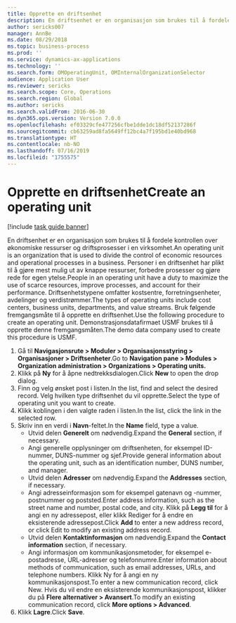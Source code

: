 ```yaml
---
title: Opprette en driftsenhet
description: En driftsenhet er en organisasjon som brukes til å fordele kontrollen over økonomiske ressurser og driftsprosesser i en virksomhet.
author: sericks007
manager: AnnBe
ms.date: 08/29/2018
ms.topic: business-process
ms.prod: ''
ms.service: dynamics-ax-applications
ms.technology: ''
ms.search.form: OMOperatingUnit, OMInternalOrganizationSelector
audience: Application User
ms.reviewer: sericks
ms.search.scope: Core, Operations
ms.search.region: Global
ms.author: sericks
ms.search.validFrom: 2016-06-30
ms.dyn365.ops.version: Version 7.0.0
ms.openlocfilehash: ef03329cfe477256cfbe1dde1dc18df52137286f
ms.sourcegitcommit: cb63259ad8fa5649ff12bc4a7f195bd1e40bd968
ms.translationtype: HT
ms.contentlocale: nb-NO
ms.lasthandoff: 07/16/2019
ms.locfileid: "1755575"
---
```

# <a name="create-an-operating-unit"></a><span data-ttu-id="acf5c-103">Opprette en driftsenhet</span><span class="sxs-lookup"><span data-stu-id="acf5c-103">Create an operating unit</span></span>

[!include [task guide banner](../../includes/task-guide-banner.md)]

<span data-ttu-id="acf5c-104">En driftsenhet er en organisasjon som brukes til å fordele kontrollen over økonomiske ressurser og driftsprosesser i en virksomhet.</span><span class="sxs-lookup"><span data-stu-id="acf5c-104">An operating unit is an organization that is used to divide the control of economic resources and operational processes in a business.</span></span> <span data-ttu-id="acf5c-105">Personer i en driftsenhet har plikt til å gjøre mest mulig ut av knappe ressurser, forbedre prosesser og gjøre rede for egen ytelse.</span><span class="sxs-lookup"><span data-stu-id="acf5c-105">People in an operating unit have a duty to maximize the use of scarce resources, improve processes, and account for their performance.</span></span> <span data-ttu-id="acf5c-106">Driftsenhetstypene omfatter kostsentre, forretningsenheter, avdelinger og verdistrømmer.</span><span class="sxs-lookup"><span data-stu-id="acf5c-106">The types of operating units include cost centers, business units, departments, and value streams.</span></span> <span data-ttu-id="acf5c-107">Bruk følgende fremgangsmåte til å opprette en driftsenhet.</span><span class="sxs-lookup"><span data-stu-id="acf5c-107">Use the following procedure to create an operating unit.</span></span> <span data-ttu-id="acf5c-108">Demonstrasjonsdatafirmaet USMF brukes til å opprette denne fremgangsmåten.</span><span class="sxs-lookup"><span data-stu-id="acf5c-108">The demo data company used to create this procedure is USMF.</span></span>

1. <span data-ttu-id="acf5c-109">Gå til **Navigasjonsrute > Moduler > Organisasjonsstyring > Organisasjoner > Driftsenheter**.</span><span class="sxs-lookup"><span data-stu-id="acf5c-109">Go to **Navigation pane > Modules > Organization administration > Organizations > Operating units.**</span></span>
2. <span data-ttu-id="acf5c-110">Klikk på **Ny** for å åpne nedtrekksdialogen.</span><span class="sxs-lookup"><span data-stu-id="acf5c-110">Click **New** to open the drop dialog.</span></span>
3. <span data-ttu-id="acf5c-111">Finn og velg ønsket post i listen.</span><span class="sxs-lookup"><span data-stu-id="acf5c-111">In the list, find and select the desired record.</span></span> <span data-ttu-id="acf5c-112">Velg hvilken type driftsenhet du vil opprette.</span><span class="sxs-lookup"><span data-stu-id="acf5c-112">Select the type of operating unit you want to create.</span></span>  
4. <span data-ttu-id="acf5c-113">Klikk koblingen i den valgte raden i listen.</span><span class="sxs-lookup"><span data-stu-id="acf5c-113">In the list, click the link in the selected row.</span></span>
5. <span data-ttu-id="acf5c-114">Skriv inn en verdi i **Navn**-feltet.</span><span class="sxs-lookup"><span data-stu-id="acf5c-114">In the **Name** field, type a value.</span></span>
    + <span data-ttu-id="acf5c-115">Utvid delen **Generelt** om nødvendig.</span><span class="sxs-lookup"><span data-stu-id="acf5c-115">Expand the **General** section, if necessary.</span></span>  
    + <span data-ttu-id="acf5c-116">Angi generelle opplysninger om driftsenheten, for eksempel ID-nummer, DUNS-nummer og sjef.</span><span class="sxs-lookup"><span data-stu-id="acf5c-116">Provide general information about the operating unit, such as an identification number, DUNS number, and manager.</span></span>    
    + <span data-ttu-id="acf5c-117">Utvid delen **Adresser** om nødvendig.</span><span class="sxs-lookup"><span data-stu-id="acf5c-117">Expand the **Addresses** section, if necessary.</span></span>  
    + <span data-ttu-id="acf5c-118">Angi adresseinformasjon som for eksempel gatenavn og -nummer, postnummer og poststed.</span><span class="sxs-lookup"><span data-stu-id="acf5c-118">Enter address information, such as the street name and number, postal code, and city.</span></span> <span data-ttu-id="acf5c-119">Klikk på **Legg til** for å angi en ny adressepost, eller klikk Rediger for å endre en eksisterende adressepost.</span><span class="sxs-lookup"><span data-stu-id="acf5c-119">Click **Add** to enter a new address record, or click Edit to modify an existing address record.</span></span>   
    + <span data-ttu-id="acf5c-120">Utvid delen **Kontaktinformasjon** om nødvendig.</span><span class="sxs-lookup"><span data-stu-id="acf5c-120">Expand the **Contact information** section, if necessary.</span></span>  
    + <span data-ttu-id="acf5c-121">Angi informasjon om kommunikasjonsmetoder, for eksempel e-postadresse, URL-adresser og telefonnumre.</span><span class="sxs-lookup"><span data-stu-id="acf5c-121">Enter information about methods of communication, such as email addresses, URLs, and telephone numbers.</span></span> <span data-ttu-id="acf5c-122">Klikk Ny for å angi en ny kommunikasjonspost.</span><span class="sxs-lookup"><span data-stu-id="acf5c-122">To enter a new communication record, click New.</span></span> <span data-ttu-id="acf5c-123">Hvis du vil endre en eksisterende kommunikasjonspost, klikker du på **Flere alternativer > Avansert**.</span><span class="sxs-lookup"><span data-stu-id="acf5c-123">To modify an existing communication record, click **More options > Advanced**.</span></span>   
6. <span data-ttu-id="acf5c-124">Klikk **Lagre**.</span><span class="sxs-lookup"><span data-stu-id="acf5c-124">Click **Save**.</span></span>


